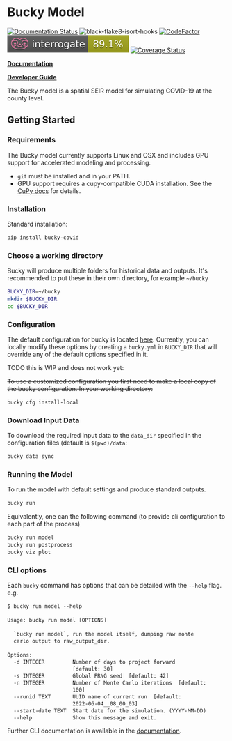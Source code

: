 # Bucky Model 
[![Documentation Status](https://readthedocs.org/projects/docs/badge/?version=latest)](https://bucky.readthedocs.io/en/latest/)
![black-flake8-isort-hooks](https://github.com/mattkinsey/bucky/workflows/black-flake8-isort-hooks/badge.svg)
[![CodeFactor](https://www.codefactor.io/repository/github/mattkinsey/bucky/badge/master)](https://www.codefactor.io/repository/github/mattkinsey/bucky/overview/master)
![Interrogate](docs/_static/interrogate_badge.svg)
[![Coverage Status](https://coveralls.io/repos/github/mattkinsey/bucky/badge.svg?branch=master)](https://coveralls.io/github/mattkinsey/bucky?branch=master)

**[Documentation](https://bucky.readthedocs.io/en/latest/)**

**[Developer Guide](https://github.com/mattkinsey/bucky/blob/poetry/dev_readme.md)**

The Bucky model is a spatial SEIR model for simulating COVID-19 at the county level. 

## Getting Started

### Requirements
The Bucky model currently supports Linux and OSX and includes GPU support for accelerated modeling and processing.

* ``git`` must be installed and in your PATH.
* GPU support requires a cupy-compatible CUDA installation. See the [CuPy docs](https://docs.cupy.dev/en/stable/install.html#requirements) for details.

### Installation

Standard installation:
```bash
pip install bucky-covid
```

### Choose a working directory
Bucky will produce multiple folders for historical data and outputs. It's recommended to put these in their own directory, for example ``~/bucky``
```bash
BUCKY_DIR=~/bucky
mkdir $BUCKY_DIR
cd $BUCKY_DIR
```

### Configuration
The default configuration for bucky is located [here](https://github.com/mattkinsey/bucky/tree/master/bucky/base_config). Currently, you can locally modify these options by creating a ``bucky.yml`` in ``BUCKY_DIR`` that will override any of the default options specified in it.

TODO this is WIP and does not work yet:

~~To use a customized configuration you first need to make a local copy of the bucky configuration. In your working directory:~~
```bash
bucky cfg install-local
```

### Download Input Data
To download the required input data to the ``data_dir`` specified in the configuration files (default is ```$(pwd)/data```:
```bash
bucky data sync
```

### Running the Model
To run the model with default settings and produce standard outputs.
```bash
bucky run
```

Equivalently, one can the following command (to provide cli configuration to each part of the process)
```bash
bucky run model
bucky run postprocess
bucky viz plot
```

### CLI options
Each ```bucky``` command has options that can be detailed with the ``--help`` flag. e.g.

    $ bucky run model --help
    
    Usage: bucky run model [OPTIONS]
    
      `bucky run model`, run the model itself, dumping raw monte
      carlo output to raw_output_dir.
    
    Options:
      -d INTEGER         Number of days to project forward
                         [default: 30]
      -s INTEGER         Global PRNG seed  [default: 42]
      -n INTEGER         Number of Monte Carlo iterations  [default:
                         100]
      --runid TEXT       UUID name of current run  [default:
                         2022-06-04__08_00_03]
      --start-date TEXT  Start date for the simulation. (YYYY-MM-DD)
      --help             Show this message and exit.

Further CLI documentation is available in the [documentation](https://docs.buckymodel.com/en/latest/cli.html).
